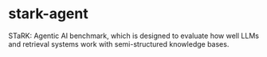 # stark-agent
STaRK: Agentic AI benchmark, which is designed to evaluate how well LLMs and retrieval systems work with semi-structured knowledge bases.
